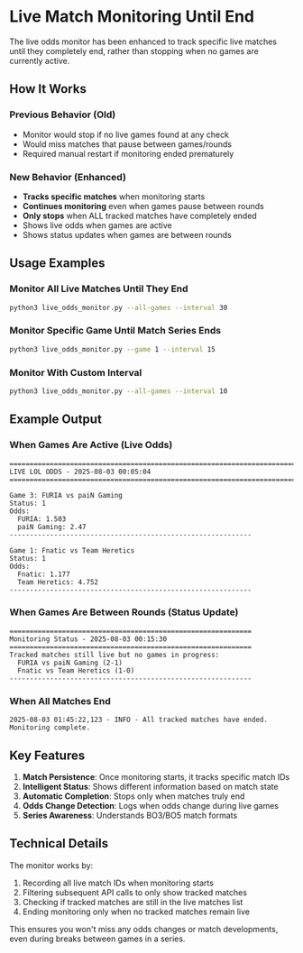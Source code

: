 # Live Match Monitoring Until End

The live odds monitor has been enhanced to track specific live matches until they completely end, rather than stopping when no games are currently active.

## How It Works

### Previous Behavior (Old)
- Monitor would stop if no live games found at any check
- Would miss matches that pause between games/rounds
- Required manual restart if monitoring ended prematurely

### New Behavior (Enhanced)
- **Tracks specific matches** when monitoring starts
- **Continues monitoring** even when games pause between rounds
- **Only stops** when ALL tracked matches have completely ended
- Shows live odds when games are active
- Shows status updates when games are between rounds

## Usage Examples

### Monitor All Live Matches Until They End
```bash
python3 live_odds_monitor.py --all-games --interval 30
```

### Monitor Specific Game Until Match Series Ends
```bash
python3 live_odds_monitor.py --game 1 --interval 15
```

### Monitor With Custom Interval
```bash
python3 live_odds_monitor.py --all-games --interval 10
```

## Example Output

### When Games Are Active (Live Odds)
```
================================================================================
LIVE LOL ODDS - 2025-08-03 00:05:04
================================================================================

Game 3: FURIA vs paiN Gaming
Status: 1
Odds:
  FURIA: 1.503
  paiN Gaming: 2.47
------------------------------------------------------------

Game 1: Fnatic vs Team Heretics
Status: 1
Odds:
  Fnatic: 1.177
  Team Heretics: 4.752
------------------------------------------------------------
```

### When Games Are Between Rounds (Status Update)
```
============================================================
Monitoring Status - 2025-08-03 00:15:30
============================================================
Tracked matches still live but no games in progress:
  FURIA vs paiN Gaming (2-1)
  Fnatic vs Team Heretics (1-0)
------------------------------------------------------------
```

### When All Matches End
```
2025-08-03 01:45:22,123 - INFO - All tracked matches have ended. Monitoring complete.
```

## Key Features

1. **Match Persistence**: Once monitoring starts, it tracks specific match IDs
2. **Intelligent Status**: Shows different information based on match state
3. **Automatic Completion**: Stops only when matches truly end
4. **Odds Change Detection**: Logs when odds change during live games
5. **Series Awareness**: Understands BO3/BO5 match formats

## Technical Details

The monitor works by:
1. Recording all live match IDs when monitoring starts
2. Filtering subsequent API calls to only show tracked matches
3. Checking if tracked matches are still in the live matches list
4. Ending monitoring only when no tracked matches remain live

This ensures you won't miss any odds changes or match developments, even during breaks between games in a series.
